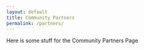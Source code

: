 ```yaml
---
layout: default
title: Community Partners
permalink: /partners/
---
```


Here is some stuff for the Community Partners Page
